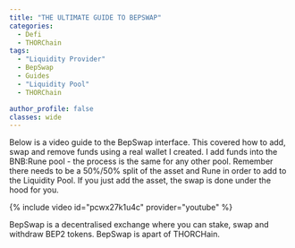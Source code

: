 ```yaml
---
title: "THE ULTIMATE GUIDE TO BEPSWAP"
categories:
  - Defi
  - THORChain
tags:
  - "Liquidity Provider"
  - BepSwap
  - Guides
  - "Liquidity Pool"
  - THORChain

author_profile: false
classes: wide
---
```


Below is a video guide to the BepSwap interface. This covered how to add, swap and remove funds using a real wallet I created. 
I add funds into the BNB:Rune pool - the process is the same for any other pool. Remember there needs to be a 50%/50% split of the asset and Rune in order to add to the Liquidity Pool.
If you just add the asset, the swap is done under the hood for you. 


{% include video id="pcwx27k1u4c" provider="youtube" %}

BepSwap is a decentralised exchange where you can stake, swap and withdraw BEP2 tokens. 
BepSwap is apart of THORCHain.


